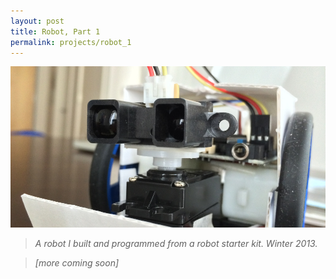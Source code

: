 ```yaml
---
layout: post
title: Robot, Part 1
permalink: projects/robot_1
---
```


![Robot, first generation.](/assets/robot_s.jpg "Robot, first generation.")

> *A robot I built and programmed from a robot starter kit. Winter 2013.*

>*[more coming soon]*